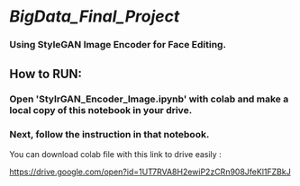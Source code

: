 # *BigData_Final_Project*

### Using StyleGAN Image Encoder for Face Editing.

## How to RUN:

### Open 'StylrGAN_Encoder_Image.ipynb' with colab and make a local copy of this notebook in your drive.

### Next, follow the instruction in that notebook.

You can download colab file with this link to drive easily :

https://drive.google.com/open?id=1UT7RVA8H2ewiP2zCRn908JfeKl1FZBkJ

